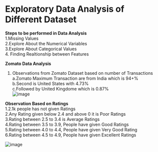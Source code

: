 # Exploratory Data Analysis of Different Dataset

**Steps to be performed in Data Analysis**</br>
1.Missing Values </br>
2.Explore About the Numerical Variables </br>
3.Explore About Categorical Values</br>
4. Finding Realtionship between Features</br> 


**Zomato Data Analysis**

1. Observations from Zomato Dataset based on number of Transactions</br>
  a.Zomato Maximum Transaction are from India which is 94+% </br>
  b.Second is United States with 4.73%</br>
  c.Followed by United Kingdome which is 0.87%</br>
![image](https://user-images.githubusercontent.com/38419795/192179175-86d2029c-795d-491f-9d95-52204ecc8a88.png)

**Observation Based on Ratings**</br>
1.2.1k people has not given Ratings </br>
2.Any Rating given below 2.4 and above 0 it is Poor Ratings </br>
3.Rating between 2.5 to 3.4 is Average Ratings </br>
4.Rating between 3.5 to 3.9, People have given Good Ratings</br>
5.Rating between 4.0 to 4.4, People have given Very Good Rating</br>
6.Rating between 4.5 to 4.9, People have given Excellent Ratings</br>

![image](https://user-images.githubusercontent.com/38419795/192179323-6b06d4eb-296c-404b-a94d-22f8fc2b6c12.png)
